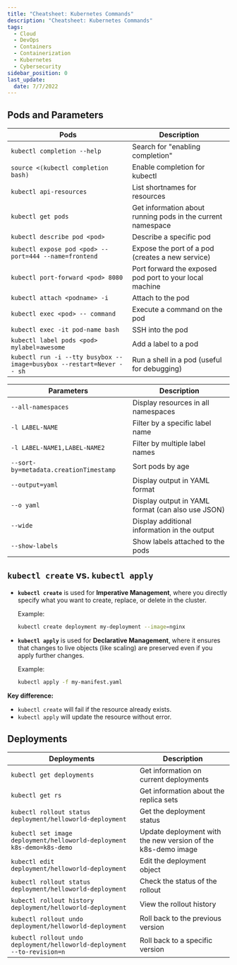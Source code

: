 ```yaml
---
title: "Cheatsheet: Kubernetes Commands"
description: "Cheatsheet: Kubernetes Commands"
tags: 
  - Cloud
  - DevOps
  - Containers
  - Containerization
  - Kubernetes
  - Cybersecurity
sidebar_position: 0
last_update:
  date: 7/7/2022
---
```



## Pods and Parameters


| Pods                                                                  | Description                                                        |
|-----------------------------------------------------------------------|--------------------------------------------------------------------|
| `kubectl completion --help`                                           | Search for "enabling completion"                                   |
| `source <(kubectl completion bash)`                                   | Enable completion for kubectl                                      |
| `kubectl api-resources`                                               | List shortnames for resources                                      |
| `kubectl get pods`                                                    | Get information about running pods in the current namespace        |
| `kubectl describe pod <pod>`                                          | Describe a specific pod                                            |
| `kubectl expose pod <pod> --port=444 --name=frontend`                 | Expose the port of a pod (creates a new service)                   |
| `kubectl port-forward <pod> 8080`                                     | Port forward the exposed pod port to your local machine            |
| `kubectl attach <podname> -i`                                         | Attach to the pod                                                  |
| `kubectl exec <pod> -- command`                                       | Execute a command on the pod                                       |
| `kubectl exec -it pod-name bash`                                      | SSH into the pod                                                   |
| `kubectl label pods <pod> mylabel=awesome`                            | Add a label to a pod                                               |
| `kubectl run -i --tty busybox --image=busybox --restart=Never -- sh`  | Run a shell in a pod (useful for debugging)                         |


| Parameters                                                 | Description                                                     |
|------------------------------------------------------------|-----------------------------------------------------------------|
| `--all-namespaces`                                         | Display resources in all namespaces                             |
| `-l LABEL-NAME`                                            | Filter by a specific label name                                 |
| `-l LABEL-NAME1,LABEL-NAME2`                               | Filter by multiple label names                                  |
| `--sort-by=metadata.creationTimestamp`                     | Sort pods by age                                                |
| `--output=yaml`                                            | Display output in YAML format                                   |
| `--o yaml`                                                 | Display output in YAML format (can also use JSON)               |
| `--wide`                                                   | Display additional information in the output                    |
| `--show-labels`                                            | Show labels attached to the pods                                |


## `kubectl create` vs. `kubectl apply`

- **`kubectl create`** is used for **Imperative Management**, where you directly specify what you want to create, replace, or delete in the cluster.

  Example:
  ```bash
  kubectl create deployment my-deployment --image=nginx
  ```

- **`kubectl apply`** is used for **Declarative Management**, where it ensures that changes to live objects (like scaling) are preserved even if you apply further changes.

  Example:
  ```bash
  kubectl apply -f my-manifest.yaml
  ```

**Key difference:**  
- `kubectl create` will fail if the resource already exists.  
- `kubectl apply` will update the resource without error.

## Deployments 

| Deployments                                                               | Description                                                   |
|---------------------------------------------------------------------------|---------------------------------------------------------------|
| `kubectl get deployments`                                                 | Get information on current deployments                        |
| `kubectl get rs`                                                          | Get information about the replica sets                        |
| `kubectl rollout status deployment/helloworld-deployment`                 | Get the deployment status                                     |
| `kubectl set image deployment/helloworld-deployment k8s-demo=k8s-demo`    | Update deployment with the new version of the k8s-demo image  |
| `kubectl edit deployment/helloworld-deployment`                           | Edit the deployment object                                    |
| `kubectl rollout status deployment/helloworld-deployment`                 | Check the status of the rollout                               |
| `kubectl rollout history deployment/helloworld-deployment`                | View the rollout history                                      |
| `kubectl rollout undo deployment/helloworld-deployment`                   | Roll back to the previous version                             |
| `kubectl rollout undo deployment/helloworld-deployment --to-revision=n`   | Roll back to a specific version                               |


 

 
